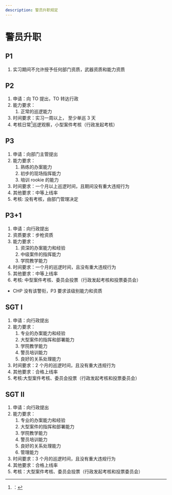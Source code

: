 ```yaml
---
description: 警员升职规定
---
```


# 警员升职

## P1

1. 实习期间不允许授予任何部门资质，武器资质和能力资质

## P2

1. 申请：向 TO 提出，TO 转达行政
2. 能力要求：
   1. 正常的巡逻能力
3. 时间要求：实习一周以上， 至少单巡 3 天
4. 考核日常[^1]巡逻观察，小型案件考核（行政发起考核）

## P3

1. 申请：向部门主管提出
2. 能力要求：
   1. 熟练的办案能力
   2. 初步的现场指挥能力
   3. 培训 rookie 的能力
3. 时间要求：一个月以上巡逻时间，且期间没有重大违规行为
4. 其他要求：中等上线率
5. 考核: 没有考核，由部门管理决定

## P3+1

1. 申请：向行政提出
2. 资质要求：步枪资质
3. 能力要求：
   1. 资深的办案能力和经验
   2. 中级案件的指挥能力
   3. 学院教学能力
4. 时间要求：一个月的巡逻时间，且没有重大违规行为
5. 其他要求：中等上线率
6. 考核: 中型案件考核、委员会投票（行政发起考核和投票委员会）

* CHP 没有该警衔，P3 要求该级别能力和资质

## SGT I

1. 申请：向行政提出
2. 能力要求：
   1. 专业的办案能力和经验
   2. 大型案件的指挥和部署能力
   3. 学院教学能力
   4. 警员培训能力
   5. 良好的关系处理能力
3. 时间要求：2 个月的巡逻时间，且没有重大违规行为
4. 其他要求：合格上线率
5. 考核:大型案件考核、委员会投票（行政发起考核和投票委员会）

## SGT II

1. 申请：向行政提出
2. 能力要求：
   1. 专业的办案能力和经验
   2. 大型案件的指挥和部署能力
   3. 学院教学能力
   4. 警员培训能力
   5. 良好的关系处理能力
   6. 管理能力
3. 时间要求：3 个月的巡逻时间，且没有重大违规行为
4. 其他要求：合格上线率
5. 考核：大型案件考核、委员会投票（行政发起考核和投票委员会）

[^1]: ：
